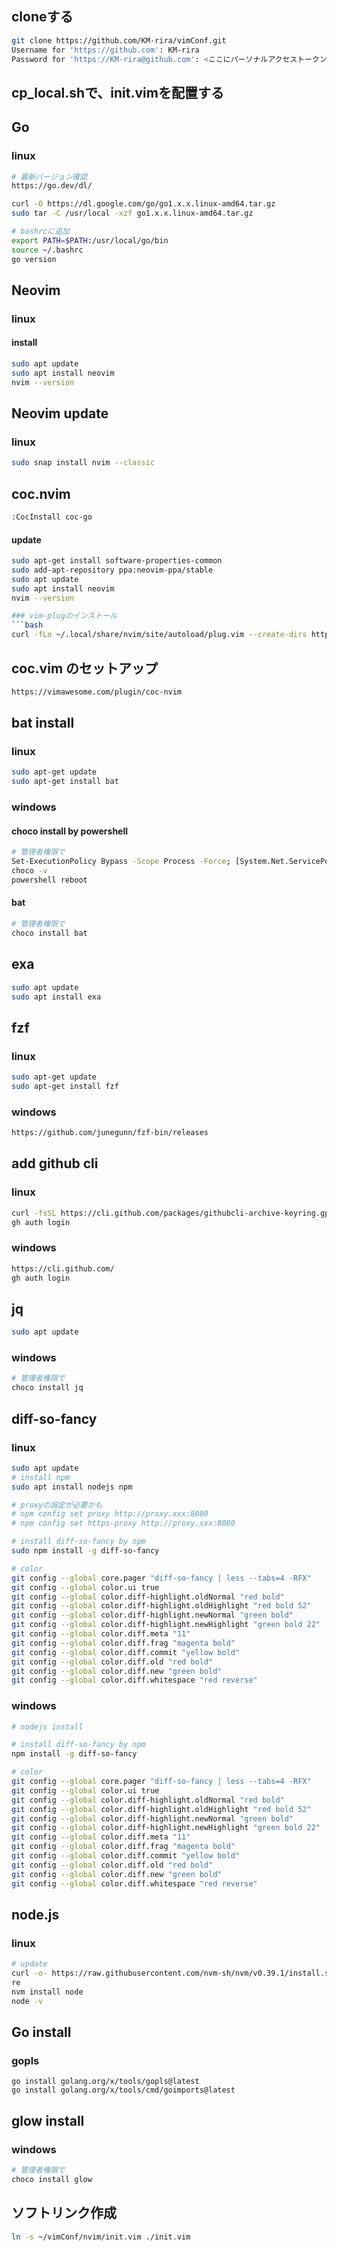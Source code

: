 ## cloneする
```bash
git clone https://github.com/KM-rira/vimConf.git
Username for 'https://github.com': KM-rira
Password for 'https://KM-rira@github.com': <ここにパーソナルアクセストークンを入力>
```

## cp_local.shで、init.vimを配置する

## Go
### linux
```bash
# 最新バージョン確認
https://go.dev/dl/

curl -O https://dl.google.com/go/go1.x.x.linux-amd64.tar.gz
sudo tar -C /usr/local -xzf go1.x.x.linux-amd64.tar.gz

# bashrcに追加
export PATH=$PATH:/usr/local/go/bin
source ~/.bashrc
go version
```

## Neovim
### linux
#### install
```bash
sudo apt update
sudo apt install neovim
nvim --version
```

## Neovim update
### linux
```bash
sudo snap install nvim --classic
```

## coc.nvim
```bash
:CocInstall coc-go
```

#### update
```bash
sudo apt-get install software-properties-common
sudo add-apt-repository ppa:neovim-ppa/stable
sudo apt update
sudo apt install neovim
nvim --version
```

```bash
### vim-plugのインストール
```bash
curl -fLo ~/.local/share/nvim/site/autoload/plug.vim --create-dirs https://raw.githubusercontent.com/junegunn/vim-plug/master/plug.vim
```

## coc.vim のセットアップ
```bash
https://vimawesome.com/plugin/coc-nvim
```

## bat install
### linux
```bash
sudo apt-get update
sudo apt-get install bat
```

### windows
#### choco install by powershell
```bash
# 管理者権限で
Set-ExecutionPolicy Bypass -Scope Process -Force; [System.Net.ServicePointManager]::SecurityProtocol = [System.Net.ServicePointManager]::SecurityProtocol -bor 3072; iex ((New-Object System.Net.WebClient).DownloadString('https://community.chocolatey.org/install.ps1'))
choco -v
powershell reboot
```
#### bat
```bash
# 管理者権限で
choco install bat
```

## exa
```bash
sudo apt update
sudo apt install exa
```

## fzf
### linux
```bash
sudo apt-get update
sudo apt-get install fzf
```

### windows
```bash
https://github.com/junegunn/fzf-bin/releases
```

## add github cli
### linux
```bash
curl -fsSL https://cli.github.com/packages/githubcli-archive-keyring.gpg | sudo dd of=/usr/share/keyrings/githubcli-archive-keyring.gpg && sudo chmod go+r /usr/share/keyrings/githubcli-archive-keyring.gpg && echo "deb [arch=$(dpkg --print-architecture) signed-by=/usr/share/keyrings/githubcli-archive-keyring.gpg] https://cli.github.com/packages stable main" | sudo tee /etc/apt/sources.list.d/github-cli.list > /dev/null && sudo apt update && sudo apt install gh -y
gh auth login
```

### windows
```bash
https://cli.github.com/
gh auth login
```

## jq
```bash
sudo apt update
```

### windows
```bash
# 管理者権限で
choco install jq
```

## diff-so-fancy
### linux
```bash
sudo apt update
# install npm
sudo apt install nodejs npm

# proxyの設定が必要かも
# npm config set proxy http://proxy.xxx:8080
# npm config set https-proxy http://proxy.xxx:8080

# install diff-so-fancy by npm
sudo npm install -g diff-so-fancy

# color
git config --global core.pager "diff-so-fancy | less --tabs=4 -RFX"
git config --global color.ui true
git config --global color.diff-highlight.oldNormal "red bold"
git config --global color.diff-highlight.oldHighlight "red bold 52"
git config --global color.diff-highlight.newNormal "green bold"
git config --global color.diff-highlight.newHighlight "green bold 22"
git config --global color.diff.meta "11"
git config --global color.diff.frag "magenta bold"
git config --global color.diff.commit "yellow bold"
git config --global color.diff.old "red bold"
git config --global color.diff.new "green bold"
git config --global color.diff.whitespace "red reverse"
```

### windows
```bash
# nodejs install

# install diff-so-fancy by npm
npm install -g diff-so-fancy

# color
git config --global core.pager "diff-so-fancy | less --tabs=4 -RFX"
git config --global color.ui true
git config --global color.diff-highlight.oldNormal "red bold"
git config --global color.diff-highlight.oldHighlight "red bold 52"
git config --global color.diff-highlight.newNormal "green bold"
git config --global color.diff-highlight.newHighlight "green bold 22"
git config --global color.diff.meta "11"
git config --global color.diff.frag "magenta bold"
git config --global color.diff.commit "yellow bold"
git config --global color.diff.old "red bold"
git config --global color.diff.new "green bold"
git config --global color.diff.whitespace "red reverse"
```

## node.js
### linux
```bash
# update
curl -o- https://raw.githubusercontent.com/nvm-sh/nvm/v0.39.1/install.sh | bash
re
nvm install node
node -v
```

## Go install
### gopls
```
go install golang.org/x/tools/gopls@latest
go install golang.org/x/tools/cmd/goimports@latest
```

## glow install
### windows
```bash
# 管理者権限で
choco install glow
```

## ソフトリンク作成
```bash
ln -s ~/vimConf/nvim/init.vim ./init.vim
```







